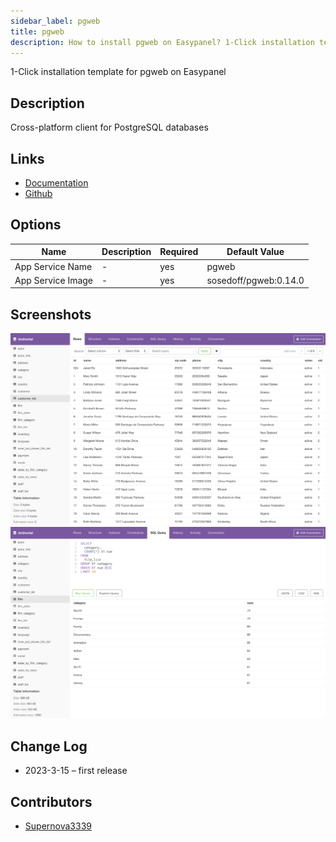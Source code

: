 ```yaml
---
sidebar_label: pgweb
title: pgweb
description: How to install pgweb on Easypanel? 1-Click installation template for pgweb on Easypanel
---
```


<!-- generated -->

1-Click installation template for pgweb on Easypanel

## Description

Cross-platform client for PostgreSQL databases

## Links

- [Documentation](https://github.com/sosedoff/pgweb/wiki)
- [Github](https://github.com/sosedoff/pgweb)

## Options

Name | Description | Required | Default Value
-|-|-|-
App Service Name | - | yes | pgweb
App Service Image | - | yes | sosedoff/pgweb:0.14.0

## Screenshots

![pgweb Screenshot](./assets/screenshot1.png)
![pgweb Screenshot](./assets/screenshot2.png)

## Change Log

- 2023-3-15 – first release

## Contributors

- [Supernova3339](https://github.com/Supernova3339)
